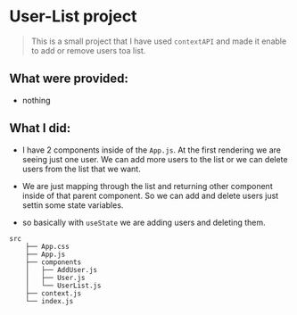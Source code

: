 # User-List project

> This is a small project that I have used `contextAPI` and made it enable to add or remove users toa list.

## What were provided:

- nothing

## What I did:

- I have 2 components inside of the `App.js`. At the first rendering we are seeing just one user. We can add more users to the list or we can delete users from the list that we want.
- We are just mapping through the list and returning other component inside of that parent component. So we can add and delete users just settin some state variables.

- so basically with `useState` we are adding users and deleting them.

```
src
    ├── App.css
    ├── App.js
    ├── components
    │   ├── AddUser.js
    │   ├── User.js
    │   └── UserList.js
    ├── context.js
    └── index.js
```
